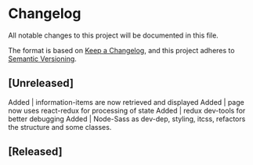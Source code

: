 # Changelog
All notable changes to this project will be documented in this file.

The format is based on [Keep a Changelog](https://keepachangelog.com/en/1.0.0/),
and this project adheres to [Semantic Versioning](https://semver.org/spec/v2.0.0.html).

## [Unreleased]
Added   | information-items are now retrieved and displayed
Added   | page now uses react-redux for processing of state
Added   | redux dev-tools for better debugging
Added   | Node-Sass as dev-dep, styling, itcss, refactors the structure and some classes.
## [Released]
